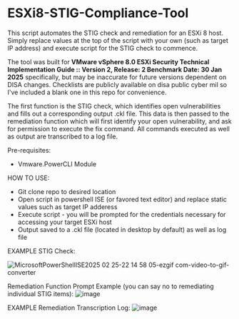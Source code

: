 # ESXi8-STIG-Compliance-Tool
This script automates the STIG check and remediation for an ESXi 8 host. Simply replace values at the top of the script with your own (such as target IP address) and execute script for the STIG check to commence.

The tool was built for **VMware vSphere 8.0 ESXi Security Technical Implementation Guide :: Version 2, Release: 2 Benchmark Date: 30 Jan 2025**  specifically, but may be inaccurate for future versions dependent on DISA changes. Checklists are publicly available on disa public cyber mil so I've included a blank one in this repo for convenience.

The first function is the STIG check, which identifies open vulnerabilities and fills out a corresponding output .ckl file. This data is then passed to the remediation function which will first identify your open vulnerability, and ask for permission to execute the fix command. All commands executed as well as output are transcribed to a log file.



Pre-requisites:
- Vmware.PowerCLI Module

HOW TO USE:
- Git clone repo to desired location
- Open script in powershell ISE (or favored text editor) and replace static values such as target IP adderess
- Execute script - you will be prompted for the credentials necessary for accessing your target ESXi host
- Output saved to a .ckl file (located in desktop by default) as well as log file



EXAMPLE STIG Check:

![MicrosoftPowerShellISE2025 02 25-22 14 58 05-ezgif com-video-to-gif-converter](https://github.com/user-attachments/assets/c1a823c9-f5dd-471d-b2ef-956b16a66e84)

Remediation Function Prompt Example (you can say no to remediating individual STIG items):
![image](https://github.com/user-attachments/assets/b64f675a-5375-43ee-a6d8-f628e73dc2c9)



EXAMPLE Remediation Transcription Log:
![image](https://github.com/user-attachments/assets/177e3c9a-fe09-4efe-8a4a-3d3d34b98179)
